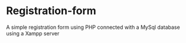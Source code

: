 # Registration-form
A simple registration form using PHP connected with a MySql database using a Xampp server
